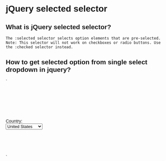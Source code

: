 # jQuery selected selector

## What is jQuery selected selector?
`The :selected selector selects option elements that are pre-selected. Note: This selector will not work on checkboxes or radio buttons. Use the :checked selector instead.`
## How to get selected option from single select dropdown in jquery?
`<html></br>
<head></br>
    <title></title></br>
    <script src="jquery-1.11.2.js"></script></br>
    <script type="text/javascript"></br>
        $(document).ready(function () {</br>
            $('#selectCountries').change(function () {</br>
                var selectedOption = $('#selectCountries option:selected');</br>
                $('#divResult').html('Value = ' + selectedOption.val()</br>
                    + ', Text = ' + selectedOption.text());</br>
            });</br>
        });</br>
    </script></br>
</head></br>
<body style="font-family:Arial"></br>
    Country:</br>
    <select id="selectCountries"></br>
        <option selected="selected" value="USA">United States</option></br>
        <option value="IND">India</option></br>
        <option value="UK">United Kingdom</option></br>
        <option value="CA">Canada</option></br>
        <option value="AU">Australia</option></br>
    </select></br>
    <br /><br />
    <div id="divResult"></div></br>
</body></br>
</html></br>`

